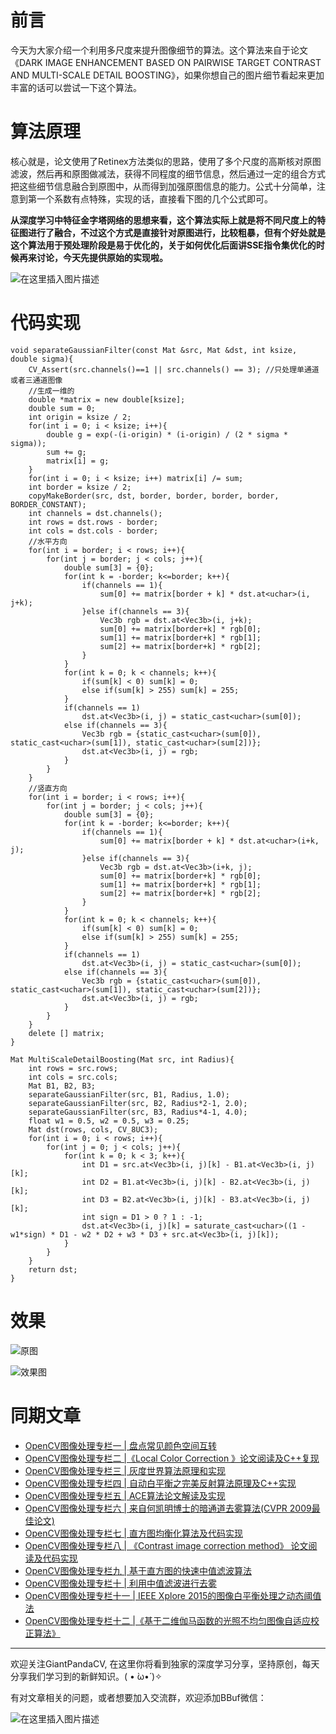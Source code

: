 # 前言
今天为大家介绍一个利用多尺度来提升图像细节的算法。这个算法来自于论文《DARK IMAGE ENHANCEMENT BASED ON PAIRWISE TARGET CONTRAST AND MULTI-SCALE DETAIL BOOSTING》，如果你想自己的图片细节看起来更加丰富的话可以尝试一下这个算法。


# 算法原理
核心就是，论文使用了Retinex方法类似的思路，使用了多个尺度的高斯核对原图滤波，然后再和原图做减法，获得不同程度的细节信息，然后通过一定的组合方式把这些细节信息融合到原图中，从而得到加强原图信息的能力。公式十分简单，注意到第一个系数有点特殊，实现的话，直接看下图的几个公式即可。

**从深度学习中特征金字塔网络的思想来看，这个算法实际上就是将不同尺度上的特征图进行了融合，不过这个方式是直接针对原图进行，比较粗暴，但有个好处就是这个算法用于预处理阶段是易于优化的，关于如何优化后面讲SSE指令集优化的时候再来讨论，今天先提供原始的实现啦。**

![在这里插入图片描述](https://img-blog.csdnimg.cn/20181214174426609.png?x-oss-process=image/watermark,type_ZmFuZ3poZW5naGVpdGk,shadow_10,text_aHR0cHM6Ly9ibG9nLmNzZG4ubmV0L2p1c3Rfc29ydA==,size_16,color_FFFFFF,t_70)

# 代码实现

```
void separateGaussianFilter(const Mat &src, Mat &dst, int ksize, double sigma){
    CV_Assert(src.channels()==1 || src.channels() == 3); //只处理单通道或者三通道图像
    //生成一维的
    double *matrix = new double[ksize];
    double sum = 0;
    int origin = ksize / 2;
    for(int i = 0; i < ksize; i++){
        double g = exp(-(i-origin) * (i-origin) / (2 * sigma * sigma));
        sum += g;
        matrix[i] = g;
    }
    for(int i = 0; i < ksize; i++) matrix[i] /= sum;
    int border = ksize / 2;
    copyMakeBorder(src, dst, border, border, border, border, BORDER_CONSTANT);
    int channels = dst.channels();
    int rows = dst.rows - border;
    int cols = dst.cols - border;
    //水平方向
    for(int i = border; i < rows; i++){
        for(int j = border; j < cols; j++){
            double sum[3] = {0};
            for(int k = -border; k<=border; k++){
                if(channels == 1){
                    sum[0] += matrix[border + k] * dst.at<uchar>(i, j+k);
                }else if(channels == 3){
                    Vec3b rgb = dst.at<Vec3b>(i, j+k);
                    sum[0] += matrix[border+k] * rgb[0];
                    sum[1] += matrix[border+k] * rgb[1];
                    sum[2] += matrix[border+k] * rgb[2];
                }
            }
            for(int k = 0; k < channels; k++){
                if(sum[k] < 0) sum[k] = 0;
                else if(sum[k] > 255) sum[k] = 255;
            }
            if(channels == 1)
                dst.at<Vec3b>(i, j) = static_cast<uchar>(sum[0]);
            else if(channels == 3){
                Vec3b rgb = {static_cast<uchar>(sum[0]), static_cast<uchar>(sum[1]), static_cast<uchar>(sum[2])};
                dst.at<Vec3b>(i, j) = rgb;
            }
        }
    }
    //竖直方向
    for(int i = border; i < rows; i++){
        for(int j = border; j < cols; j++){
            double sum[3] = {0};
            for(int k = -border; k<=border; k++){
                if(channels == 1){
                    sum[0] += matrix[border + k] * dst.at<uchar>(i+k, j);
                }else if(channels == 3){
                    Vec3b rgb = dst.at<Vec3b>(i+k, j);
                    sum[0] += matrix[border+k] * rgb[0];
                    sum[1] += matrix[border+k] * rgb[1];
                    sum[2] += matrix[border+k] * rgb[2];
                }
            }
            for(int k = 0; k < channels; k++){
                if(sum[k] < 0) sum[k] = 0;
                else if(sum[k] > 255) sum[k] = 255;
            }
            if(channels == 1)
                dst.at<Vec3b>(i, j) = static_cast<uchar>(sum[0]);
            else if(channels == 3){
                Vec3b rgb = {static_cast<uchar>(sum[0]), static_cast<uchar>(sum[1]), static_cast<uchar>(sum[2])};
                dst.at<Vec3b>(i, j) = rgb;
            }
        }
    }
    delete [] matrix;
}

Mat MultiScaleDetailBoosting(Mat src, int Radius){
    int rows = src.rows;
    int cols = src.cols;
    Mat B1, B2, B3;
    separateGaussianFilter(src, B1, Radius, 1.0);
    separateGaussianFilter(src, B2, Radius*2-1, 2.0);
    separateGaussianFilter(src, B3, Radius*4-1, 4.0);
    float w1 = 0.5, w2 = 0.5, w3 = 0.25;
    Mat dst(rows, cols, CV_8UC3);
    for(int i = 0; i < rows; i++){
        for(int j = 0; j < cols; j++){
            for(int k = 0; k < 3; k++){
                int D1 = src.at<Vec3b>(i, j)[k] - B1.at<Vec3b>(i, j)[k];
                int D2 = B1.at<Vec3b>(i, j)[k] - B2.at<Vec3b>(i, j)[k];
                int D3 = B2.at<Vec3b>(i, j)[k] - B3.at<Vec3b>(i, j)[k];
                int sign = D1 > 0 ? 1 : -1;
                dst.at<Vec3b>(i, j)[k] = saturate_cast<uchar>((1 - w1*sign) * D1 - w2 * D2 + w3 * D3 + src.at<Vec3b>(i, j)[k]);
            }
        }
    }
    return dst;
}
```

# 效果

![原图](https://img-blog.csdnimg.cn/20181214174846124.png?x-oss-process=image/watermark,type_ZmFuZ3poZW5naGVpdGk,shadow_10,text_aHR0cHM6Ly9ibG9nLmNzZG4ubmV0L2p1c3Rfc29ydA==,size_16,color_FFFFFF,t_70)

![效果图](https://img-blog.csdnimg.cn/20181214174905452.jpg?x-oss-process=image/watermark,type_ZmFuZ3poZW5naGVpdGk,shadow_10,text_aHR0cHM6Ly9ibG9nLmNzZG4ubmV0L2p1c3Rfc29ydA==,size_16,color_FFFFFF,t_70)

# 同期文章
- [OpenCV图像处理专栏一 | 盘点常见颜色空间互转](https://mp.weixin.qq.com/s/c_7cdSmqkr8tXMXDORSA-Q)
- [OpenCV图像处理专栏二 |《Local Color Correction 》论文阅读及C++复现](https://mp.weixin.qq.com/s/z7tIiD0wLikcjFwtwZaV8w)
- [OpenCV图像处理专栏三 | 灰度世界算法原理和实现](https://mp.weixin.qq.com/s/aiVIci0NQVyUTJ7V8ElH3g)
- [OpenCV图像处理专栏四 | 自动白平衡之完美反射算法原理及C++实现](https://mp.weixin.qq.com/s/AVHB9cC-FJwD4SKUQ51-YA)
- [OpenCV图像处理专栏五 | ACE算法论文解读及实现](https://mp.weixin.qq.com/s/aPi7haF7eTDabbYi4c75cA)
- [OpenCV图像处理专栏六 | 来自何凯明博士的暗通道去雾算法(CVPR 2009最佳论文)](https://mp.weixin.qq.com/s/PCvTDqEt53voZFij9jNWKQ)
- [OpenCV图像处理专栏七 | 直方图均衡化算法及代码实现](https://mp.weixin.qq.com/s/tWqjYd0YXwv6cAVVQdR4wA)
- [OpenCV图像处理专栏八 | 《Contrast image correction method》 论文阅读及代码实现](https://mp.weixin.qq.com/s/ZO_KE6MrQ0yvTm2xsy5bOA)
- [OpenCV图像处理专栏九 | 基于直方图的快速中值滤波算法](https://mp.weixin.qq.com/s/C-e-uUQSIbHSQRRaNFXgbA)
- [OpenCV图像处理专栏十 | 利用中值滤波进行去雾](https://mp.weixin.qq.com/s/gxyShyUR_UWL1QnOb6y9Pg)
- [OpenCV图像处理专栏十一 | IEEE Xplore 2015的图像白平衡处理之动态阈值法](https://mp.weixin.qq.com/s/4kOs2YmOk5PlKv4zlU5vuQ)
- [OpenCV图像处理专栏十二 |《基于二维伽马函数的光照不均匀图像自适应校正算法》](https://mp.weixin.qq.com/s/rz9sKcmq1saIVkDNkzyh2A)

---------------------------------------------------------------------------

欢迎关注GiantPandaCV, 在这里你将看到独家的深度学习分享，坚持原创，每天分享我们学习到的新鲜知识。( • ̀ω•́ )✧

有对文章相关的问题，或者想要加入交流群，欢迎添加BBuf微信：

![在这里插入图片描述](https://img-blog.csdnimg.cn/20200110234905879.png?x-oss-process=image/watermark,type_ZmFuZ3poZW5naGVpdGk,shadow_10,text_aHR0cHM6Ly9ibG9nLmNzZG4ubmV0L2p1c3Rfc29ydA==,size_16,color_FFFFFF,t_70)